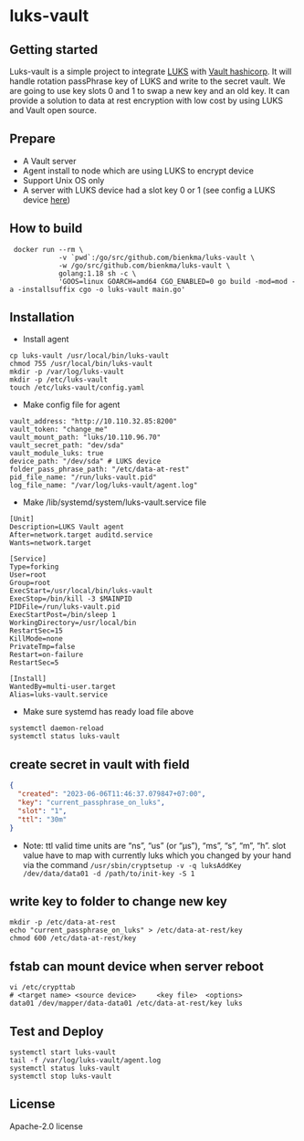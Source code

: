 # luks-vault

## Getting started
Luks-vault is a simple project to integrate [LUKS](https://access.redhat.com/documentation/en-us/red_hat_enterprise_linux/9/html/security_hardening/encrypting-block-devices-using-luks_security-hardening) with [Vault hashicorp](https://www.vaultproject.io/). It will handle rotation passPhrase key of LUKS and write to the secret vault. We are going to use key slots 0 and 1 to swap a new key and an old key. It can provide a solution to data at rest encryption with low cost by using LUKS and Vault open source.


## Prepare

- A Vault server
- Agent install to node which are using LUKS to encrypt device
- Support Unix OS only
- A server with LUKS device had a slot key 0 or 1 (see config a LUKS device [here](https://bienkma.github.io/database/data-at-rest.html))

## How to build

```shell
 docker run --rm \
            -v `pwd`:/go/src/github.com/bienkma/luks-vault \
            -w /go/src/github.com/bienkma/luks-vault \
            golang:1.18 sh -c \
            'GOOS=linux GOARCH=amd64 CGO_ENABLED=0 go build -mod=mod -a -installsuffix cgo -o luks-vault main.go'
```

## Installation

- Install agent

```shell
cp luks-vault /usr/local/bin/luks-vault
chmod 755 /usr/local/bin/luks-vault
mkdir -p /var/log/luks-vault
mkdir -p /etc/luks-vault
touch /etc/luks-vault/config.yaml
```

- Make config file for agent

```shell
vault_address: "http://10.110.32.85:8200"
vault_token: "change_me"
vault_mount_path: "luks/10.110.96.70"
vault_secret_path: "dev/sda"
vault_module_luks: true
device_path: "/dev/sda" # LUKS device
folder_pass_phrase_path: "/etc/data-at-rest"
pid_file_name: "/run/luks-vault.pid"
log_file_name: "/var/log/luks-vault/agent.log"
```

- Make /lib/systemd/system/luks-vault.service file

```shell
[Unit]
Description=LUKS Vault agent
After=network.target auditd.service
Wants=network.target

[Service]
Type=forking
User=root
Group=root
ExecStart=/usr/local/bin/luks-vault
ExecStop=/bin/kill -3 $MAINPID
PIDFile=/run/luks-vault.pid
ExecStartPost=/bin/sleep 1
WorkingDirectory=/usr/local/bin
RestartSec=15
KillMode=none
PrivateTmp=false
Restart=on-failure
RestartSec=5

[Install]
WantedBy=multi-user.target
Alias=luks-vault.service
```

- Make sure systemd has ready load file above
```shell
systemctl daemon-reload
systemctl status luks-vault
```

## create secret in vault with field

```json
{
  "created": "2023-06-06T11:46:37.079847+07:00",
  "key": "current_passphrase_on_luks",
  "slot": "1",
  "ttl": "30m"
}
```
- Note: ttl valid time units are “ns”, “us” (or “µs”), “ms”, “s”, “m”, “h”. slot value have to map with currently luks which you changed by your hand via the command `/usr/sbin/cryptsetup -v -q luksAddKey /dev/data/data01 -d /path/to/init-key -S 1`

## write key to folder to change new key

```shell
mkdir -p /etc/data-at-rest
echo "current_passphrase_on_luks" > /etc/data-at-rest/key
chmod 600 /etc/data-at-rest/key
```

## fstab can mount device when server reboot

```shell
vi /etc/crypttab
# <target name>	<source device>		<key file>	<options>
data01 /dev/mapper/data-data01 /etc/data-at-rest/key luks
```

## Test and Deploy

```shell
systemctl start luks-vault
tail -f /var/log/luks-vault/agent.log
systemctl status luks-vault
systemctl stop luks-vault
```

## License

Apache-2.0 license
